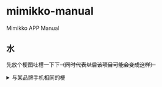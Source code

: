 # mimikko-manual
Mimikko APP Manual

## 水
先放个梗图吐槽一下下~~（同时代表以后该项目可能会变成这样）~~
<details>
<summary>与某品牌手机相同的梗</summary>
![](https://cdn.jsdelivr.net/gh/LiarOnce/mimikko-manual@main/assets/1.png)
<details>